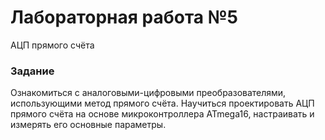 # Лабораторная работа №5

АЦП прямого счёта

### Задание

Ознакомиться с аналоговыми-цифровыми преобразователями, использующими метод прямого счёта.
Научиться проектировать АЦП прямого счёта на основе микроконтроллера ATmega16, настраивать и измерять его основные параметры.
